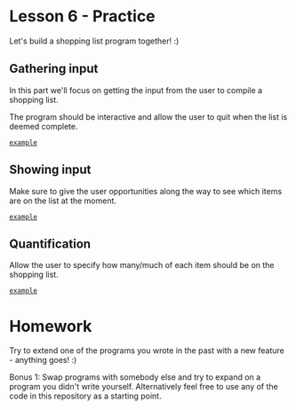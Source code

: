 # Lesson 6 - Practice

Let's build a shopping list program together! :)

## Gathering input

In this part we'll focus on getting the input from the user to compile a shopping list.

The program should be interactive and allow the user to quit when the list is deemed complete.

[`example`](/lessons/examples/lesson-6-gathering-input.rb)

## Showing input

Make sure to give the user opportunities along the way to see which items are on the list at the moment.

[`example`](/lessons/examples/lesson-6-showing-input.rb)

## Quantification

Allow the user to specify how many/much of each item should be on the shopping list.

[`example`](/lessons/examples/lesson-6-quantities.rb)

# Homework

Try to extend one of the programs you wrote in the past with a new feature - anything goes! :)

Bonus 1:
Swap programs with somebody else and try to expand on a program you didn't write yourself.
Alternatively feel free to use any of the code in this repository as a starting point.
